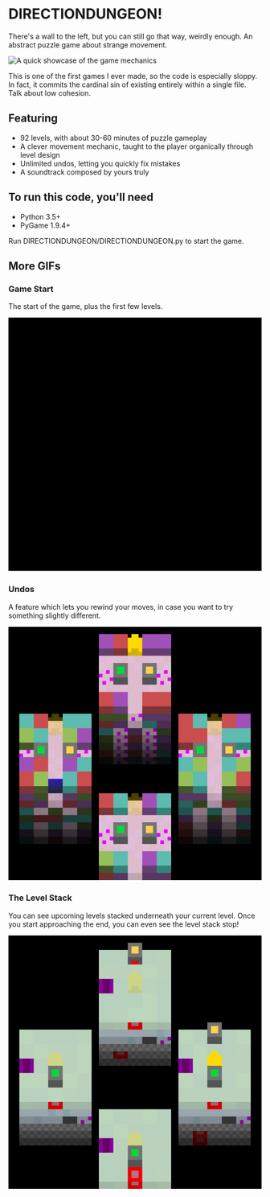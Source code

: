 # DIRECTIONDUNGEON!
There's a wall to the left, but you can still go that way, weirdly enough. An abstract puzzle game about strange movement.

![A quick showcase of the game mechanics](./readme_images/gameplay.gif)

This is one of the first games I ever made, so the code is especially sloppy. In fact, it commits the cardinal sin of existing entirely within a single file. Talk about low cohesion.

## Featuring
 - 92 levels, with about 30-60 minutes of puzzle gameplay
 - A clever movement mechanic, taught to the player organically through level design
 - Unlimited undos, letting you quickly fix mistakes
 - A soundtrack composed by yours truly
 
## To run this code, you'll need
 - Python 3.5+
 - PyGame 1.9.4+

Run DIRECTIONDUNGEON/DIRECTIONDUNGEON.py to start the game.

## More GIFs
### Game Start
The start of the game, plus the first few levels.

![](./readme_images/start.gif)

### Undos
A feature which lets you rewind your moves, in case you want to try something slightly different.

![](./readme_images/undo.gif)

### The Level Stack
You can see upcoming levels stacked underneath your current level. Once you start approaching the end, you can even see the level stack stop!

![](./readme_images/next_level.gif)
